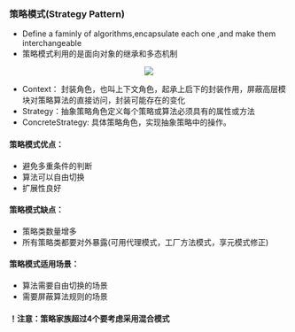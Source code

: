 ### 策略模式(Strategy Pattern)
* Define a faminly of algorithms,encapsulate each one ,and make them interchangeable
* 策略模式利用的是面向对象的继承和多态机制
<div align = "center">

<img src = "https://raw.githubusercontent.com/Yunobububu/Pictures/master/Screenshot/SrtrategyPattern.png">

</div>

* Context： 封装角色，也叫上下文角色，起承上启下的封装作用，屏蔽高层模块对策略算法的直接访问，封装可能存在的变化
* Strategy：抽象策略角色定义每个策略或算法必须具有的属性或方法
* ConcreteStrategy: 具体策略角色，实现抽象策略中的操作。

#### 策略模式优点：
* 避免多重条件的判断
* 算法可以自由切换
* 扩展性良好

#### 策略模式缺点：
* 策略类数量增多
* 所有策略类都要对外暴露(可用代理模式，工厂方法模式，享元模式修正)

#### 策略模式适用场景：
* 算法需要自由切换的场景
* 需要屏蔽算法规则的场景

#### ！注意：策略家族超过4个要考虑采用混合模式